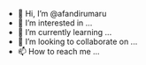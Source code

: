 - 👋 Hi, I’m @afandirumaru
- 👀 I’m interested in ...
- 🌱 I’m currently learning ...
- 💞️ I’m looking to collaborate on ...
- 📫 How to reach me ...

<!---
afandirumaru/afandirumaru is a ✨ special ✨ repository because its `README.md` (this file) appears on your GitHub profile.
You can click the Preview link to take a look at your changes.
--->
